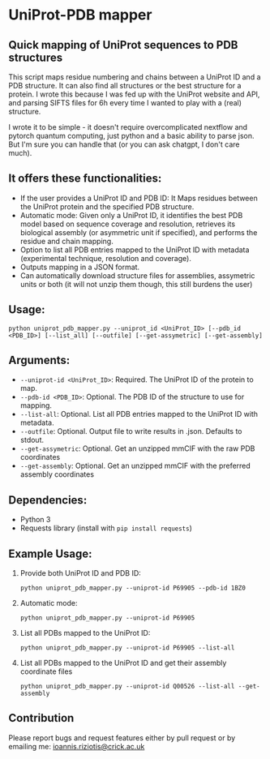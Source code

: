 # UniProt-PDB mapper

## Quick mapping of UniProt sequences to PDB structures

This script maps residue numbering and chains between a UniProt ID and a PDB structure. It can also find all structures or the best 
structure for a protein. I wrote this because I was fed up with the UniProt website and API, and parsing SIFTS files for 6h every time
I wanted to play with a (real) structure. 

I wrote it to be simple - it doesn't require overcomplicated nextflow and pytorch quantum computing, 
just python and a basic ability to parse json. But I'm sure you can handle that (or you can ask chatgpt, I don't care much). 

## It offers these functionalities:
- If the user provides a UniProt ID and PDB ID: It Maps residues between the UniProt protein and the specified PDB structure.
- Automatic mode: Given only a UniProt ID, it identifies the best PDB model based on sequence coverage and resolution, retrieves
  its biological assembly (or asymmetric unit if specified), and performs the residue and chain mapping.
- Option to list all PDB entries mapped to the UniProt ID with metadata (experimental technique, resolution and coverage).
- Outputs mapping in a JSON format.
- Can automatically download structure files for assemblies, assymetric units or both (it will not unzip them though, this still burdens the user)

## Usage:
    python uniprot_pdb_mapper.py --uniprot_id <UniProt_ID> [--pdb_id <PDB_ID>] [--list_all] [--outfile] [--get-assymetric] [--get-assembly]

## Arguments:
- `--uniprot-id <UniProt_ID>`: Required. The UniProt ID of the protein to map.
- `--pdb-id <PDB_ID>`: Optional. The PDB ID of the structure to use for mapping.
- `--list-all`: Optional. List all PDB entries mapped to the UniProt ID with metadata.
- `--outfile`: Optional. Output file to write results in .json. Defaults to stdout.
- `--get-assymetric`: Optional. Get an unzipped mmCIF with the raw PDB coordinates
- `--get-assembly`: Optional. Get an unzipped mmCIF with the preferred assembly coordinates

## Dependencies:
- Python 3
- Requests library (install with `pip install requests`)

## Example Usage:
1. Provide both UniProt ID and PDB ID:
   
    `python uniprot_pdb_mapper.py --uniprot-id P69905 --pdb-id 1BZ0`

3. Automatic mode:
   
    `python uniprot_pdb_mapper.py --uniprot-id P69905`

5. List all PDBs mapped to the UniProt ID:
   
    `python uniprot_pdb_mapper.py --uniprot-id P69905 --list-all`

7. List all PDBs mapped to the UniProt ID and get their assembly coordinate files
   
    `python uniprot_pdb_mapper.py --uniprot-id Q00526 --list-all --get-assembly`

## Contribution
Please report bugs and request features either by pull request or by emailing me: <ioannis.riziotis@crick.ac.uk>
